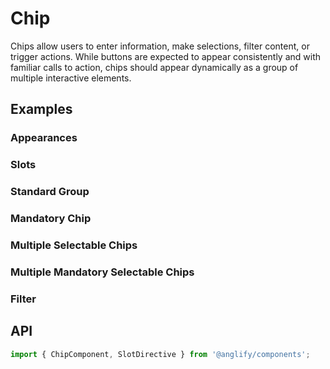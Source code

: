 # Chip

<app-references
issues="https://github.com/valentingavran/anglify/labels/component%3A%20Chip"
material-design="https://material.io/components/chips"/>

Chips allow users to enter information, make selections, filter content, or trigger actions. While buttons are expected to appear
consistently and with familiar calls to action, chips should appear dynamically as a group of multiple interactive elements.

## Examples

### Appearances

<app-code-example component="chip" example="appearances"></app-code-example>

### Slots

<app-code-example component="chip" example="slots"></app-code-example>

### Standard Group

<app-code-example component="chip" example="groups"></app-code-example>

### Mandatory Chip

<app-code-example component="chip" example="mandatory"></app-code-example>

### Multiple Selectable Chips

<app-code-example component="chip" example="multiple"></app-code-example>

### Multiple Mandatory Selectable Chips

<app-code-example component="chip" example="multiple-mandatory"></app-code-example>

### Filter

<app-code-example component="chip" example="filter"></app-code-example>

## API

```typescript
import { ChipComponent, SlotDirective } from '@anglify/components';
```

<app-inputs-table components="ChipComponent"></app-inputs-table>

<app-styling-table component="chip"></app-styling-table>
